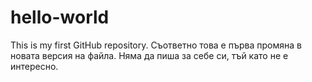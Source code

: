 # hello-world
This is my first GitHub repository.
Съответно това е първа промяна в новата версия на файла. Няма да пиша за себе си, тъй като не е интересно.
